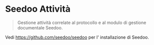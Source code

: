 # Seedoo Attività

> Gestione attività correlate al protocollo e al modulo di gestione documentale Seedoo.

Vedi https://github.com/seedoo/seedoo per l' installazione di Seedoo.

